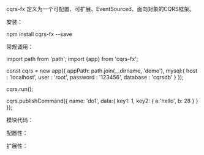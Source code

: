 cqrs-fx 定义为一个可配置、可扩展、EventSourced、面向对象的CQRS框架。

安装：

npm install cqrs-fx --save


常规调用：

import path from 'path';
import {app} from 'cqrs-fx';

const cqrs = new app({
  appPath: path.join(__dirname, 'demo'),
  mysql:{
    host     : 'localhost',
    user     : 'root',
    password : '123456',
    database : 'cqrsdb'
  }
});

cqrs.run();

cqrs.publishCommand({
  name: 'do1',
  data:{
    key1: 1,
    key2: {
      a:'hello',
      b: 28
    }
  }
});

模块代码：


配置性：


扩展性：

